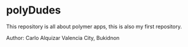 # polyDudes
This repository is all about polymer apps, this is also my first repository.

Author: Carlo Alquizar
Valencia City, Bukidnon
